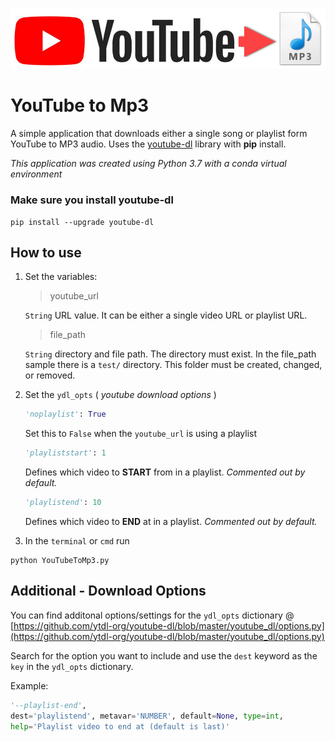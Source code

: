 ![YouTube to Mp3](banner.png)
# YouTube to Mp3

A simple application that downloads either a single song or playlist form YouTube to MP3 audio. Uses the [youtube-dl](https://github.com/ytdl-org/youtube-dl) library with **pip** install. 

_This application was created using Python 3.7 with a conda virtual environment_

### Make sure you install **youtube-dl**

```
pip install --upgrade youtube-dl
```

## How to use

1. Set the variables: 
    > youtube_url
    
    `String` URL value. It can be either a single video URL or playlist URL.
    
    > file_path

    `String` directory and file path. The directory must exist. In the file_path sample there is a `test/` directory. This folder must be created, changed, or removed. 
    
2. Set the `ydl_opts` ( _youtube download options_ )

    ```python 
    'noplaylist': True
    ```

    Set this to `False` when the `youtube_url` is using a playlist

    ```python 
    'playliststart': 1
    ```

    Defines which video to **START** from in a playlist. _Commented out by default._

    ```python 
    'playlistend': 10
    ```

    Defines which video to **END** at in a playlist. _Commented out by default._

3. In the `terminal` or `cmd` run

```
python YouTubeToMp3.py
```


## Additional - Download Options

You can find additonal options/settings for the `ydl_opts` dictionary @ [https://github.com/ytdl-org/youtube-dl/blob/master/youtube_dl/options.py](https://github.com/ytdl-org/youtube-dl/blob/master/youtube_dl/options.py) 

Search for the option you want to include and use the `dest` keyword as the `key` in the `ydl_opts` dictionary.

Example:

```python
'--playlist-end',
dest='playlistend', metavar='NUMBER', default=None, type=int,
help='Playlist video to end at (default is last)'
```
